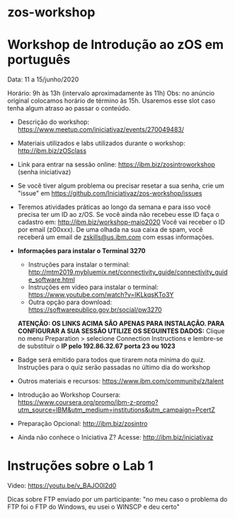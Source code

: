 # zos-workshop
# Workshop de Introdução ao zOS em português

Data: 11 a 15/junho/2020

Horário: 9h às 13h (intervalo aproximadamente às 11h)
Obs: no anúncio original colocamos horário de término às 15h. Usaremos esse slot caso tenha algum atraso ao passar o conteúdo. 

* Descrição do workshop: https://www.meetup.com/iniciativaz/events/270049483/

* Materiais utilizados e labs utilizados durante o workshop: http://ibm.biz/zOSclass

* Link para entrar na sessão online: https://ibm.biz/zosintroworkshop (senha iniciativaz) 

* Se você tiver algum problema ou precisar resetar a sua senha, crie um "issue" em https://github.com/Iniciativaz/zos-workshop/issues    

* Teremos atividades práticas ao longo da semana e para isso você precisa ter um ID ao z/OS. 
Se você ainda não recebeu esse ID faça o cadastro em: http://ibm.biz/workshop-maio2020
Você vai receber o ID por email (z00xxx). 
De uma olhada na sua caixa de spam, você receberá um email de zskills@us.ibm.com com essas informações.

* **Informações para instalar o Terminal 3270** 
   * Instruções para instalar o terminal: http://mtm2019.mybluemix.net/connectivity_guide/connectivity_guide_software.html 
   * Instruções em vídeo para instalar o terminal: https://www.youtube.com/watch?v=lKLkqsKTo3Y
   * Outra opção para download: https://softwarepublico.gov.br/social/pw3270
   
   **ATENÇÃO: OS LINKS ACIMA SÃO APENAS PARA INSTALAÇÃO. PARA CONFIGURAR A SUA SESSÃO UTILIZE OS SEGUINTES DADOS:** 
   Clique no menu Preparation > selecione Connection Instructions e lembre-se de substituir o **IP pelo 192.86.32.67 porta 23 ou 1023**
   
* Badge será emitido para todos que tirarem nota mínima do quiz. Instruções para o quiz serão passadas no último dia do workshop

* Outros materiais e recursos: https://www.ibm.com/community/z/talent
* Introdução ao Workshop Coursera: https://www.coursera.org/promo/ibm-z-promo?utm_source=IBM&utm_medium=institutions&utm_campaign=PcertZ 
* Preparação Opcional: http://ibm.biz/zosintro 

* Ainda não conhece o Iniciativa Z? Acesse: http://ibm.biz/iniciativaz

# Instruções sobre o Lab 1
Video: https://youtu.be/v_BAJO0l2d0

Dicas sobre FTP enviado por um participante: "no meu caso o problema do FTP foi o FTP do Windows, eu usei o WINSCP e deu certo"




